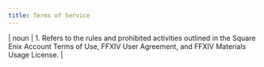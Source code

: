 ```yaml
---
title: Terms of Service
---
```

| noun | 1.  	Refers to the rules and prohibited activities outlined in the Square Enix Account Terms of Use, FFXIV User Agreement, and FFXIV Materials Usage License.	|